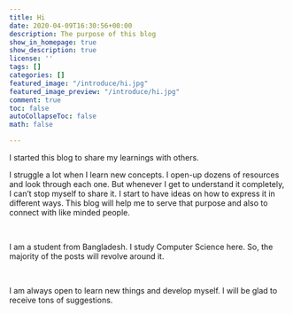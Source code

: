 ```yaml
---
title: Hi
date: 2020-04-09T16:30:56+00:00
description: The purpose of this blog
show_in_homepage: true
show_description: true
license: ''
tags: []
categories: []
featured_image: "/introduce/hi.jpg"
featured_image_preview: "/introduce/hi.jpg"
comment: true
toc: false
autoCollapseToc: false
math: false

---
```

I started this blog to share my learnings with others.

I struggle a lot when I learn new concepts. I open-up dozens of resources and look through each one. But whenever I get to understand it completely, I can’t stop myself to share it. I start to have ideas on how to express it in different ways. This blog will help me to serve that purpose and also to connect with like minded people.

<br/>

I am a student from Bangladesh. I study Computer Science here. So, the majority of the posts will revolve around it.

<br/>

I am always open to learn new things and develop myself. I will be glad to receive tons of suggestions.

<!--more-->